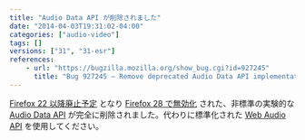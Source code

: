 ```yaml
---
title: "Audio Data API が削除されました"
date: "2014-04-03T19:31:02-04:00"
categories: ["audio-video"]
tags: []
versions: ["31", "31-esr"]
references:
    - url: "https://bugzilla.mozilla.org/show_bug.cgi?id=927245"
      title: "Bug 927245 – Remove deprecated Audio Data API implementation"
---
```

[Firefox 22 以降廃止予定](https://www.fxsitecompat.dev/ja/docs/2013/audio-data-api-has-been-deprecated/) となり [Firefox 28 で無効化](https://www.fxsitecompat.dev/ja/docs/2013/audio-data-api-has-been-disabled/) された、非標準の実験的な [Audio Data API](https://developer.mozilla.org/docs/Introducing_the_Audio_API_Extension) が完全に削除されました。代わりに標準化された [Web Audio API](https://developer.mozilla.org/docs/Web_Audio_API) を使用してください。

